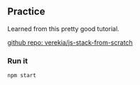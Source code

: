 ## Practice

Learned from this pretty good tutorial.

[github repo: verekia/js-stack-from-scratch](https://github.com/verekia/js-stack-from-scratch)

### Run it

```
npm start
```
